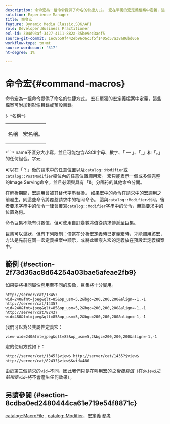 ```yaml
---
description: 命令宏為一組命令提供了命名的快捷方式。 宏在單獨的宏定義檔案中定義，這些檔案可附加到影像目錄或預設目錄。
solution: Experience Manager
title: 命令宏
feature: Dynamic Media Classic,SDK/API
role: Developer,Business Practitioner
exl-id: 304d93af-3427-4111-882a-35be9ec3aef5
source-git-commit: 1ec8b59f442eb96c6c3f5f1405d57a38a86bd056
workflow-type: tm+mt
source-wordcount: '317'
ht-degree: 1%

---
```


# 命令宏{#command-macros}

命令宏為一組命令提供了命名的快捷方式。 宏在單獨的宏定義檔案中定義，這些檔案可附加到影像目錄或預設目錄。

`$ *`名稱`*$`

<table id="simpletable_A03541622C354F60B5F304B999C4EF8E"> 
 <tr class="strow"> 
  <td class="stentry"> <p><span class="codeph"> <span class="varname"> 名稱</span></span> </p> </td> 
  <td class="stentry"> <p>宏名稱。 </p></td> 
 </tr> 
</table>

`*``*` name不區分大小寫，並且可能包含ASCII字母、數字、「 — 」、「_」和「。」的任何組合。字元.

可以在「？」後的請求中的任意位置以及`catalog::Modifier`或`catalog::PostModifier`欄位內的任意位置調用宏。 宏只能表示一個或多個完整的Image Serving命令，並且必須與具有「&amp;」分隔符的其他命令分開。

在解析期間，宏調用會被其替代字串替換。 如果宏中的命令在請求中的宏調用之前發生，則這些命令將覆蓋請求中的相同命令。 這與`catalog::Modifier`不同，後者要求字串中的命令一律會覆寫`catalog::Modifier`字串中的命令，無論要求中的位置為何。

命令巨集不能有引數值，但可使用自訂變數將值從請求傳遞至巨集。

巨集可以巢狀，但有下列限制：僅當在分析宏定義時已定義宏時，才能調用該宏，方法是先前在同一宏定義檔案中顯示，或將此類嵌入宏的定義放在預設宏定義檔案中。

## 範例 {#section-2f73d36ac8d64254a03bae5afeae2fb9}

如果要將相同屬性套用至不同的影像，巨集將十分實用。

`http://server/cat/1345?wid=240&fmt=jpeg&qlt=85&op_usm=5,2&bgc=200,200,200&align=-1,-1 http://server/cat/1435?wid=240&fmt=jpeg&qlt=85&op_usm=5,2&bgc=200,200,200&align=-1,-1 http://server/cat/8243?wid=480&fmt=jpeg&qlt=85&op_usm=5,2&bgc=200,200,200&align=-1,-1`

我們可以為公共屬性定義宏：

`view wid=240&fmt=jpeg&qlt=85&op_usm=5,2&bgc=200,200,200&align=-1,-1`

宏的使用方式如下：

`http://server/cat/1345?$view$ http://server/cat/1435?$view$ http://server/cat/8243?$view$&wid=480`

由於第三個請求的`wid=`不同，因此我們只是在叫用宏的&#x200B;*之後覆寫值*（在&#x200B;*`$view$`之前指定`wid=`*&#x200B;將不會產生任何效果）。

## 另請參閱 {#section-8cdba0ed2480444ca61e719e54f8871c}

[catalog::MacroFile](../../../../../is-api/image-catalog/image-serving-api-ref/c-image-catalog-reference/c-attributes-reference/r-macrofile.md#reference-f91d717b3847458ca0f1fe95387554a2) ,  [catalog::Modifier](/help/aem-is-ir-api/is-api/image-catalog/image-serving-api-ref/c-image-catalog-reference/c-image-svg-data-reference/c-image-data-reference/r-modifier-cat.md)，宏定義 [參考](../../../../../is-api/image-catalog/image-serving-api-ref/c-image-catalog-reference/c-macro-definition-reference/c-macro-definition-reference.md#concept-5ec73f7636c1496fba1e94094e694e79)

